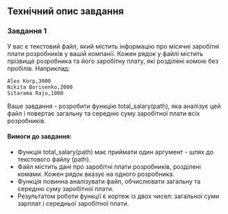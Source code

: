 ## Технiчний опис завдання
### Завдання 1
У вас є текстовий файл, який містить інформацію про місячні заробітні плати розробників у вашій компанії. Кожен рядок у файлі містить прізвище розробника та його заробітну плату, які розділені комою без пробілів.
Наприклад:
```
Alex Korp,3000
Nikita Borisenko,2000
Sitarama Raju,1000
```
Ваше завдання - розробити функцію total_salary(path), яка аналізує цей файл і повертає загальну та середню суму заробітної плати всіх розробників.

#### Вимоги до завдання:
- Функція total_salary(path) має приймати один аргумент - шлях до текстового файлу (path).
- Файл містить дані про заробітні плати розробників, розділені комами. Кожен рядок вказує на одного розробника.
- Функція повинна аналізувати файл, обчислювати загальну та середню суму заробітної плати.
- Результатом роботи функції є кортеж із двох чисел: загальної суми зарплат і середньої заробітної плати.
